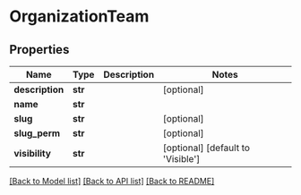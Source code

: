 # OrganizationTeam

## Properties
Name | Type | Description | Notes
------------ | ------------- | ------------- | -------------
**description** | **str** |  | [optional] 
**name** | **str** |  | 
**slug** | **str** |  | [optional] 
**slug_perm** | **str** |  | [optional] 
**visibility** | **str** |  | [optional] [default to 'Visible']

[[Back to Model list]](../README.md#documentation-for-models) [[Back to API list]](../README.md#documentation-for-api-endpoints) [[Back to README]](../README.md)


